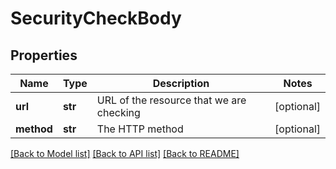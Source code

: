 # SecurityCheckBody

## Properties
Name | Type | Description | Notes
------------ | ------------- | ------------- | -------------
**url** | **str** | URL of the resource that we are checking | [optional] 
**method** | **str** | The HTTP method | [optional] 

[[Back to Model list]](../README.md#documentation-for-models) [[Back to API list]](../README.md#documentation-for-api-endpoints) [[Back to README]](../README.md)

